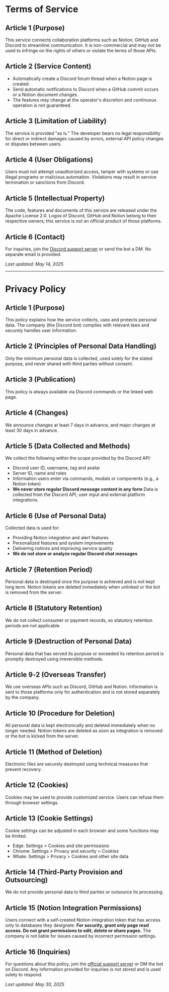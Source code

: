# Terms of Service

## Article 1 (Purpose)
This service connects collaboration platforms such as Notion, GitHub and Discord to streamline communication. It is non-commercial and may not be used to infringe on the rights of others or violate the terms of those APIs.

## Article 2 (Service Content)
- Automatically create a Discord forum thread when a Notion page is created.
- Send automatic notifications to Discord when a GitHub commit occurs or a Notion document changes.
- The features may change at the operator's discretion and continuous operation is not guaranteed.

## Article 3 (Limitation of Liability)
The service is provided "as is." The developer bears no legal responsibility for direct or indirect damages caused by errors, external API policy changes or disputes between users.

## Article 4 (User Obligations)
Users must not attempt unauthorized access, tamper with systems or use illegal programs or malicious automation. Violations may result in service termination or sanctions from Discord.

## Article 5 (Intellectual Property)
The code, features and documents of this service are released under the Apache License 2.0. Logos of Discord, GitHub and Notion belong to their respective owners; this service is not an official product of those platforms.

## Article 6 (Contact)
For inquiries, join the [Discord support server](https://discord.gg/Y7v493UHBQ) or send the bot a DM. No separate email is provided.

_Last updated: May 14, 2025_

---

# Privacy Policy

## Article 1 (Purpose)
This policy explains how the service collects, uses and protects personal data. The company (the Discord bot) complies with relevant laws and securely handles user information.

## Article 2 (Principles of Personal Data Handling)
Only the minimum personal data is collected, used solely for the stated purpose, and never shared with third parties without consent.

## Article 3 (Publication)
This policy is always available via Discord commands or the linked web page.

## Article 4 (Changes)
We announce changes at least 7 days in advance, and major changes at least 30 days in advance.

## Article 5 (Data Collected and Methods)
We collect the following within the scope provided by the Discord API:
- Discord user ID, username, tag and avatar
- Server ID, name and roles
- Information users enter via commands, modals or components (e.g., a Notion token)
- **We never store regular Discord message content in any form**
Data is collected from the Discord API, user input and external platform integrations.

## Article 6 (Use of Personal Data)
Collected data is used for:
- Providing Notion integration and alert features
- Personalized features and system improvements
- Delivering notices and improving service quality
- **We do not store or analyze regular Discord chat messages**

## Article 7 (Retention Period)
Personal data is destroyed once the purpose is achieved and is not kept long term. Notion tokens are deleted immediately when unlinked or the bot is removed from the server.

## Article 8 (Statutory Retention)
We do not collect consumer or payment records, so statutory retention periods are not applicable.

## Article 9 (Destruction of Personal Data)
Personal data that has served its purpose or exceeded its retention period is promptly destroyed using irreversible methods.

## Article 9‑2 (Overseas Transfer)
We use overseas APIs such as Discord, GitHub and Notion. Information is sent to those platforms only for authentication and is not stored separately by the company.

## Article 10 (Procedure for Deletion)
All personal data is kept electronically and deleted immediately when no longer needed. Notion tokens are deleted as soon as integration is removed or the bot is kicked from the server.

## Article 11 (Method of Deletion)
Electronic files are securely destroyed using technical measures that prevent recovery.

## Article 12 (Cookies)
Cookies may be used to provide customized service. Users can refuse them through browser settings.

## Article 13 (Cookie Settings)
Cookie settings can be adjusted in each browser and some functions may be limited.
- Edge: Settings > Cookies and site permissions
- Chrome: Settings > Privacy and security > Cookies
- Whale: Settings > Privacy > Cookies and other site data

## Article 14 (Third‑Party Provision and Outsourcing)
We do not provide personal data to third parties or outsource its processing.

## Article 15 (Notion Integration Permissions)
Users connect with a self‑created Notion integration token that has access only to databases they designate. **For security, grant only page read access. Do not grant permissions to edit, delete or share pages.** The company is not liable for issues caused by incorrect permission settings.

## Article 16 (Inquiries)
For questions about this policy, join the [official support server](https://discord.gg/Y7v493UHBQ) or DM the bot on Discord. Any information provided for inquiries is not stored and is used solely to respond.

_Last updated: May 30, 2025_
